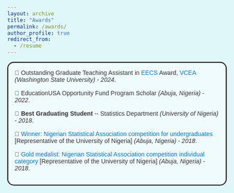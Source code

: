 ```yaml
---
layout: archive
title: "Awards"
permalink: /awards/
author_profile: true
redirect_from:
  - /resume
---
```



<style>
    html, body {
    background-color: #E0F7FA;
  }
</style> 

<div style="border: 2px solid #000000; padding: 15px; background-color: #F0FBFD; border-radius: 15px; margin-bottom: 20px; font-family: Arial, sans-serif; color: #333333;">
  
  <div style="margin-bottom: 15px;">
    &#x1F3C5; Outstanding Graduate Teaching Assistant in <a href='https://eecs.wsu.edu/' target='_blank' style="color: #0077CC; text-decoration: none;">EECS</a> Award, <a href='https://vcea.wsu.edu/' target='_blank' style="color: #0077CC; text-decoration: none;">VCEA</a> <span style="font-style: italic;">(Washington State University) - 2024</span>.
  </div>
  
  <div style="margin-bottom: 15px;">
    &#x1F3C5; EducationUSA Opportunity Fund Program Scholar <span style="font-style: italic;">(Abuja, Nigeria) - 2022</span>.
  </div>
  
  <div style="margin-bottom: 15px;">
    &#x1F3C5; <span style="font-weight: bold;">Best Graduating Student</span> -- Statistics Department <span style="font-style: italic;">(University of Nigeria) - 2018</span>.
  </div>
  
  <div style="margin-bottom: 15px;">
    &#x1F3C5; <a href='https://www.vanguardngr.com/2018/05/unn-wins-nmc-nsa-competition-for-universities/' target='_blank' style="color: #0077CC; text-decoration: none;">Winner: Nigerian Statistical Association competition for undergraduates</a> [Representative of the University of Nigeria] <span style="font-style: italic;"> (Abuja, Nigeria) - 2018</span>.
  </div>
  
  <div style="margin-bottom: 15px;">
    &#x1F3C5; <a href='https://www.vanguardngr.com/2018/05/unn-wins-nmc-nsa-competition-for-universities/' target='_blank' style="color: #0077CC; text-decoration: none;">Gold medalist: Nigerian Statistical Association competition individual category</a> [Representative of the University of Nigeria] <span style="font-style: italic;">(Abuja, Nigeria) - 2018</span>.
  </div>

</div>


<!-- This is a comment -->

<!-- Example: editing a markdown file for a talk -->
<!-- ![Editing a markdown file for a talk](/images/editing-talk.png) -->

  
